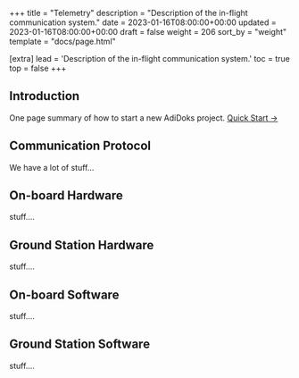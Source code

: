 +++
title = "Telemetry"
description = "Description of the in-flight communication system."
date = 2023-01-16T08:00:00+00:00
updated = 2023-01-16T08:00:00+00:00
draft = false
weight = 206
sort_by = "weight"
template = "docs/page.html"

[extra]
lead = 'Description of the in-flight communication system.'
toc = true
top = false
+++

## Introduction

One page summary of how to start a new AdiDoks project. [Quick Start →](../quick-start/)

## Communication Protocol

We have a lot of stuff...

## On-board Hardware

stuff....

## Ground Station Hardware

stuff....

## On-board Software

stuff....

## Ground Station Software

stuff....

